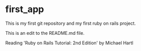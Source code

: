 first_app
=========

This is my first git repository and my first ruby on rails project.

This is an edit to the README.md file.

Reading 'Ruby on Rails Tutorial: 2nd Edition' by Michael Hartl
